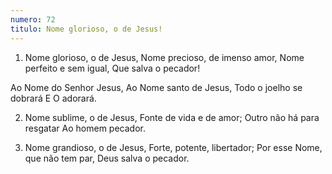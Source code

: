 ```yaml
---
numero: 72
titulo: Nome glorioso, o de Jesus!
---
```

1. Nome glorioso, o de Jesus,
Nome precioso, de imenso amor,
Nome perfeito e sem igual,
Que salva o pecador!

Ao Nome do Senhor Jesus,
Ao Nome santo de Jesus,
Todo o joelho se dobrará
E O adorará.

2. Nome sublime, o de Jesus,
Fonte de vida e de amor;
Outro não há para resgatar
Ao homem pecador.

3. Nome grandioso, o de Jesus,
Forte, potente, libertador;
Por esse Nome, que não tem par,
Deus salva o pecador.
